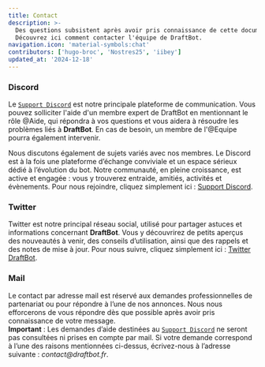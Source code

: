 ```yaml
---
title: Contact
description: >-
  Des questions subsistent après avoir pris connaissance de cette documentation ?
  Découvrez ici comment contacter l'équipe de DraftBot.
navigation.icon: 'material-symbols:chat'
contributors: ['hugo-broc', 'Nostres25', 'iibey']
updated_at: '2024-12-18'
---
```


### Discord

Le [`Support Discord`](https://discord.com/invite/3y4HWyFHPX) est notre principale plateforme de communication. Vous pouvez solliciter l'aide d'un membre expert de DraftBot en mentionnant le rôle @Aide, qui répondra à vos questions et vous aidera à résoudre les problèmes liés à **DraftBot**. En cas de besoin, un membre de l'@Equipe pourra également intervenir.

Nous discutons également de sujets variés avec nos membres. Le Discord est à la fois une plateforme d’échange conviviale et un espace sérieux dédié à l’évolution du bot. Notre communauté, en pleine croissance, est active et engagée : vous y trouverez entraide, amitiés, activités et évènements.
Pour nous rejoindre, cliquez simplement ici : [Support Discord](https://discord.com/invite/3y4HWyFHPX).

### Twitter

Twitter est notre principal réseau social, utilisé pour partager astuces et informations concernant **DraftBot**. Vous y découvrirez de petits aperçus des nouveautés à venir, des conseils d’utilisation, ainsi que des rappels et des notes de mise à jour.
Pour nous suivre, cliquez simplement ici : [Twitter DraftBot](https://twitter.com/DraftBot\_FR).

### Mail

Le contact par adresse mail est réservé aux demandes professionnelles de partenariat ou pour répondre à l’une de nos annonces. Nous nous efforcerons de vous répondre dès que possible après avoir pris connaissance de votre message. \
**Important** : Les demandes d’aide destinées au [`Support Discord`](https://discordapp.com/invite/3y4HWyFHPX) ne seront pas consultées ni prises en compte par mail. Si votre demande correspond à l’une des raisons mentionnées ci-dessus, écrivez-nous à l’adresse suivante : _contact@draftbot.fr_.
